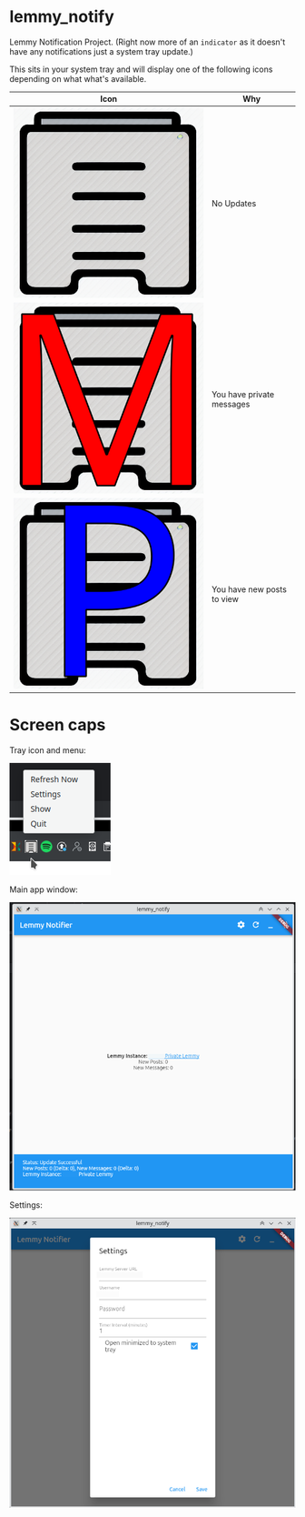# lemmy_notify

Lemmy Notification Project. (Right now more of an `indicator` as it doesn't have any notifications just a system tray update.)

This sits in your system tray and will display one of the following icons depending on what what's 
available.

| Icon | Why                        |
| --- |----------------------------|
| ![tray_icon.png](images%2Ftray_icon.png) | No Updates                 |
| ![tray_icon_new_messages.png](images%2Ftray_icon_new_messages.png) | You have private messages  |
| ![tray_icon_new_posts.png](images%2Ftray_icon_new_posts.png) | You have new posts to view |

# Screen caps

Tray icon and menu:

![img.png](docs/img.png)

Main app window:

![img_1.png](docs/img_1.png)

Settings:

![img_2.png](docs/img_2.png)

